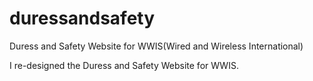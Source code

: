 # duressandsafety
Duress and Safety Website for WWIS(Wired and Wireless International)


I re-designed the Duress and Safety Website for WWIS.
